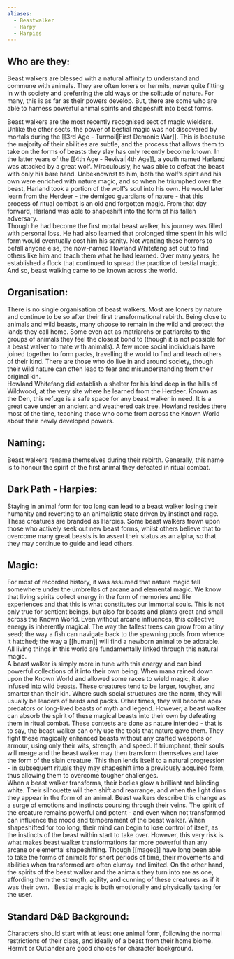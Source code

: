 ```yaml
---
aliases:
  - Beastwalker
  - Harpy
  - Harpies
---
```

## Who are they:
Beast walkers are blessed with a natural affinity to understand and commune with animals. They are often loners or hermits, never quite fitting in with society and preferring the old ways or the solitude of nature. For many, this is as far as their powers develop. But, there are some who are able to harness powerful animal spirits and shapeshift into beast forms.   

Beast walkers are the most recently recognised sect of magic wielders. Unlike the other sects, the power of bestial magic was not discovered by mortals during the [[3rd Age - Turmoil|First Demonic War]]. This is because the majority of their abilities are subtle, and the process that allows them to take on the forms of beasts they slay has only recently become known. In the latter years of the [[4th Age - Revival|4th Age]], a youth named Harland was attacked by a great wolf. Miraculously, he was able to defeat the beast with only his bare hand. Unbeknownst to him, both the wolf’s spirit and his own were enriched with nature magic, and so when he triumphed over the beast, Harland took a portion of the wolf’s soul into his own. He would later learn from the Herdeer - the demigod guardians of nature - that this process of ritual combat is an old and forgotten magic. From that day forward, Harland was able to shapeshift into the form of his fallen adversary.  
Though he had become the first mortal beast walker, his journey was filled with personal loss. He had also learned that prolonged time spent in his wild form would eventually cost him his sanity. Not wanting these horrors to befall anyone else, the now-named Howland Whitefang set out to find others like him and teach them what he had learned. Over many years, he established a flock that continued to spread the practice of bestial magic. And so, beast walking came to be known across the world.  
## Organisation:
There is no single organisation of beast walkers. Most are loners by nature and continue to be so after their first transformational rebirth. Being close to animals and wild beasts, many choose to remain in the wild and protect the lands they call home. Some even act as matriarchs or patriarchs to the groups of animals they feel the closest bond to (though it is not possible for a beast walker to mate with animals). A few more social individuals have joined together to form packs, travelling the world to find and teach others of their kind. There are those who do live in and around society, though their wild nature can often lead to fear and misunderstanding from their original kin.  
Howland Whitefang did establish a shelter for his kind deep in the hills of Wildwood, at the very site where he learned from the Herdeer. Known as the Den, this refuge is a safe space for any beast walker in need. It is a great cave under an ancient and weathered oak tree. Howland resides there most of the time, teaching those who come from across the Known World about their newly developed powers.  
## Naming:
Beast walkers rename themselves during their rebirth. Generally, this name is to honour the spirit of the first animal they defeated in ritual combat.  
## Dark Path - Harpies:
Staying in animal form for too long can lead to a beast walker losing their humanity and reverting to an animalistic state driven by instinct and rage. These creatures are branded as Harpies. Some beast walkers frown upon those who actively seek out new beast forms, whilst others believe that to overcome many great beasts is to assert their status as an alpha, so that they may continue to guide and lead others.  
## Magic:
For most of recorded history, it was assumed that nature magic fell somewhere under the umbrellas of arcane and elemental magic. We know that living spirits collect energy in the form of memories and life experiences and that this is what constitutes our immortal souls. This is not only true for sentient beings, but also for beasts and plants great and small across the Known World. Even without arcane influences, this collective energy is inherently magical. The way the tallest trees can grow from a tiny seed; the way a fish can navigate back to the spawning pools from whence it hatched; the way a [[human]] will find a newborn animal to be adorable. All living things in this world are fundamentally linked through this natural magic.  
A beast walker is simply more in tune with this energy and can bind powerful collections of it into their own being. When mana rained down upon the Known World and allowed some races to wield magic, it also infused into wild beasts. These creatures tend to be larger, tougher, and smarter than their kin. Where such social structures are the norm, they will usually be leaders of herds and packs. Other times, they will become apex predators or long-lived beasts of myth and legend. However, a beast walker can absorb the spirit of these magical beasts into their own by defeating them in ritual combat. These contests are done as nature intended - that is to say, the beast walker can only use the tools that nature gave them. They fight these magically enhanced beasts without any crafted weapons or armour, using only their wits, strength, and speed. If triumphant, their souls will merge and the beast walker may then transform themselves and take the form of the slain creature. This then lends itself to a natural progression - in subsequent rituals they may shapeshift into a previously acquired form, thus allowing them to overcome tougher challenges.  
When a beast walker transforms, their bodies glow a brilliant and blinding white. Their silhouette will then shift and rearrange, and when the light dims they appear in the form of an animal. Beast walkers describe this change as a surge of emotions and instincts coursing through their veins. The spirit of the creature remains powerful and potent - and even when not transformed can influence the mood and temperament of the beast walker. When shapeshifted for too long, their mind can begin to lose control of itself, as the instincts of the beast within start to take over. However, this very risk is what makes beast walker transformations far more powerful than any arcane or elemental shapeshifting. Though [[mages]] have long been able to take the forms of animals for short periods of time, their movements and abilities when transformed are often clumsy and limited. On the other hand, the spirits of the beast walker and the animals they turn into are as one, affording them the strength, agility, and cunning of these creatures as if it was their own.   Bestial magic is both emotionally and physically taxing for the user.  
## Standard D&D Background:
Characters should start with at least one animal form, following the normal restrictions of their class, and ideally of a beast from their home biome. Hermit or Outlander are good choices for character background.
